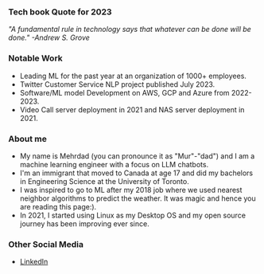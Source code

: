 ### Tech book Quote for 2023
*"A fundamental rule in technology says that whatever can be done will be done." -Andrew S. Grove*

### Notable Work
* Leading ML for the past year at an organization of 1000+ employees.
* Twitter Customer Service NLP project published July 2023.
* Software/ML model Development on AWS, GCP and Azure from 2022-2023.
* Video Call server deployment in 2021 and NAS server deployment in 2021. 

### About me
* My name is Mehrdad (you can pronounce it as "Mur"-"dad") and I am a machine learning engineer with a focus on LLM chatbots.
* I'm an immigrant that moved to Canada at age 17 and did my bachelors in Engineering Science at the University of Toronto.  
* I was inspired to go to ML after my 2018 job where we used nearest neighbor algorithms to predict the weather. It was magic and hence you are reading this page:).
* In 2021, I started using Linux as my Desktop OS and my open source journey has been improving ever since.

### Other Social Media
* <a href="https://www.linkedin.com/me-es">LinkedIn</a>
  
